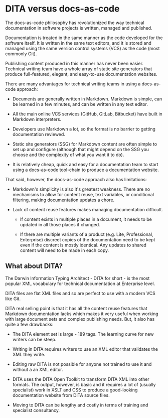 # DITA versus docs-as-code

The docs-as-code philosophy has revolutionized the way technical documentation in software projects is written, managed and published.

Documentation is treated in the same manner as the code developed for the software itself. It is written in the same text editors, and it is stored and managed using the same version control systems \(VCS\) as the code \(most commonly Git\).

Publishing content produced in this manner has never been easier. Technical writing team have a whole array of static site generators that produce full-featured, elegant, and easy-to-use documentation websites.

There are many advantages for technical writing teams in using a docs-as-code approach:

-   Documents are generally written in Markdown. Markdown is simple, can be learned in a few minutes, and can be written in any text editor.

-   All the main online VCS services \(GitHub, GitLab, Bitbucket\) have built in Markdown interpreters.

-   Developers use Markdown a lot, so the format is no barrier to getting documentation reviewed.

-   Static site generators \(SSG\) for Markdown content are often simple to set up and configure \(although that might depend on the SSG you choose and the complexity of what you want it to do\).

-   It is relatively cheap, quick and easy for a documentation team to start using a docs-as-code tool-chain to produce a documentation website.


That said, however, the docs-as-code approach also has limitations:

-   Markdown's simplicity is also it's greatest weakness. There are no mechanisms to allow for content reuse, text variables, or conditional filtering, making documentation updates a chore.

-   Lack of content reuse features makes managing documentation difficult.

    -   If content exists in multiple places in a document, it needs to be updated in all those places if changed.

    -   If there are multiple variants of a product \(e.g. Lite, Professional, Enterprise\) discreet copies of the documentation need to be kept even if the content is mostly identical. Any updates to shared content will need to be made in each copy.


## What about DITA?

The Darwin Information Typing Architect - DITA for short - is the most popular XML vocabulary for technical documentation at Enterprise level.

DITA files are flat XML files and so are perfect to use with a modern VCS like Git.

DITA real selling point is that it has all the content reuse features that Markdown documentation lacks which makes it very useful when working with large document sets and complex publishing needs. But, it also has quite a few drawbacks:

-   The DITA element set is large - 189 tags. The learning curve for new writers can be steep.

-   Writing in DITA requires writers to use an XML editor that validates the XML they write.

-   Editing raw DITA is not possible for anyone not trained to use it and without a an XML editor.

-   DITA uses the DITA Open Toolkit to transform DITA XML into other formats. The output, however, is basic and it requires a lot of \(usually specialist\) work in XSLT and CSS to produce a good-looking documentation website from DITA source files.

-   Moving to DITA can be lengthy and costly in terms of training and specialist consultancy.


